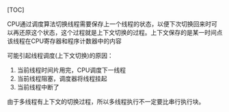 [TOC]

CPU通过调度算法切换线程需要保存上一个线程的状态，以便下次切换回来时可以再还原这个状态，这个过程就是上下文切换的过程。上下文保存的是某一时间点该线程在CPU寄存器和程序计数器中的内容

可能引起线程调度(上下文切换)的原因：
1. 当前线程时间片用完，CPU调度下一线程
2. 当前线程阻塞，调度器将线程挂起
3. 当前线程中断了

由于多线程有上下文的切换过程，所以多线程执行不一定要比串行执行块。


